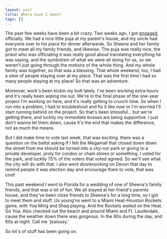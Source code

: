 ```yaml
---
layout: post
title: Where have I been?
tags: []
---
```

The past few weeks have been a bit crazy. Two weeks ago, I got [engaged](http://www.nikhilandsheena.com), officially. We had a nice little puja at my parent's house, and my uncle had everyone over to his place for dinner afterwards. So Sheena and her family got to meet all my family friends, and likewise. The puja was really nice, the priest who was officiating it was really good about translating everything he was saying, and the symbolism of what we were all doing for us, so we weren't just going through the motions of the whole thing. And my whole family was together, so that was a blessing. That whole weekend, too, I had a slew of people staying over at my place. That was the first time I had so many people staying at my place! So that was an adventure.

Moreover, work's been kickin my butt lately. I've been working extra hours and it's really been wiping me out. We're in the final phase of the one-year project I'm working on here, and it's really getting to crunch time. So when I run into a problem, I had to troubleshoot and fix it like _now_ or I'm worried I'll start running behind on the project. So that's been stressful... but we're getting there, and luckily my immediate bosses are being supportive. I just don't wanna let them down, cause it's the end that makes the difference, not as much the means.

But I did make time to vote last week, that was exciting. there was a question on the ballot asking if I felt the Megamall that closed down down the street from me should be turned into a city-run park or giving to a private developer, proly for condos or chain stores or something. I voted for the park, and luckily 75% of the voters that voted agreed. So we'll see what the city will do with that. I also went doorknocking on Devon that day to remind people it was election day and encourage them to vote, that was cool! 

This past weekend I went to Florida for a wedding of one of Sheena's family friends, and that was a lot of fun. We all stayed at her friend's parents house, and they've been close friends to Sheena's for a long time, so I got to meet them and stuff. Us young'ns went to a Miami Heat-Houston Rockets game, with Yoa Ming and Shaq playing. And the Rockets _wailed_ on the Heat. Go Yoa. Also checked out the beach and around Miami and Ft. Lauderdale, cause the weather down there was _gorgeous_. In the 80s during the day, and 60s at night. Call me 'jealousy.'

So lot's of stuff has been going on.

